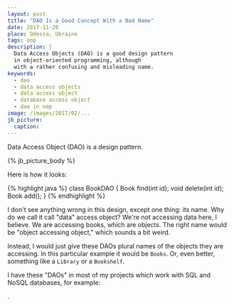 ```yaml
---
layout: post
title: "DAO Is a Good Concept With a Bad Name"
date: 2017-11-20
place: Odessa, Ukraine
tags: oop
description: |
  Data Access Objects (DAO) is a good design pattern
  in object-oriented programming, although
  with a rather confusing and misleading name.
keywords:
  - dao
  - data access objects
  - data access object
  - database access object
  - dao in oop
image: /images/2017/02/...
jb_picture:
  caption:
---
```


Data Access Object (DAO) is a design pattern.

<!--more-->

{% jb_picture_body %}

Here is how it looks:

{% highlight java %}
class BookDAO {
  Book find(int id);
  void delete(int id);
  Book add();
}
{% endhighlight %}

I don't see anything wrong in this design, except one thing: its name.
Why do we call it call "data" access object? We're not accessing data
here, I believe. We are accessing books, which are objects. The right
name would be "object accessing object," which sounds a bit weird.

Instead, I would just give these DAOs plural names of the objects they
are accessing. In this particular example it would be `Books`. Or, even better,
something like a `Library` or a `Bookshelf`.

I have these "DAOs" in most of my projects which work with SQL and
NoSQL databases, for example:

.
